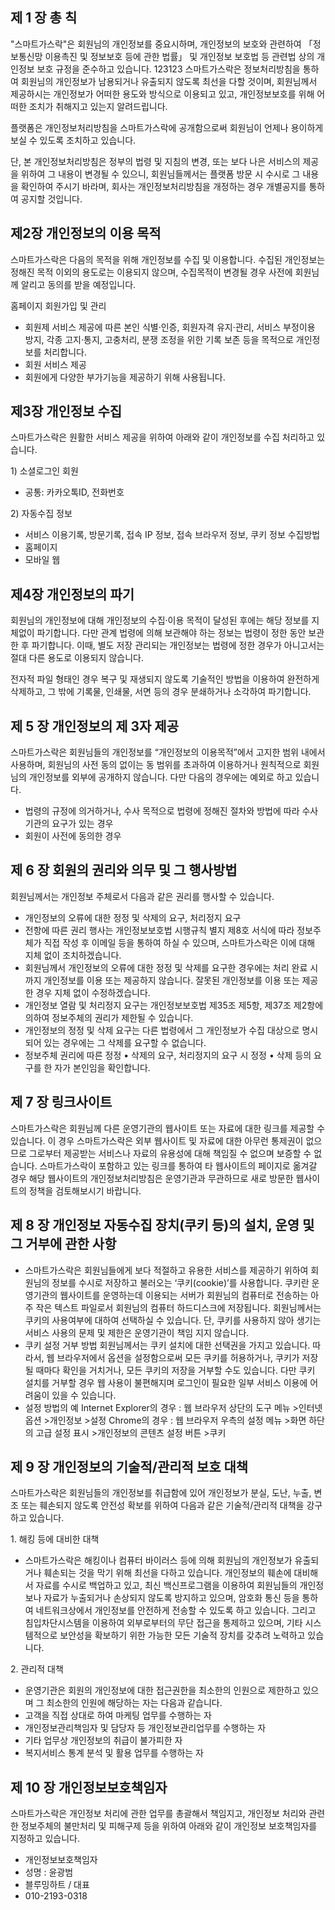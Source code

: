 제 1 장 총 칙
-------------

"스마트가스락"은 회원님의 개인정보를
중요시하며, 개인정보의 보호와 관련하여 「정보통신망 이용촉진 및 정보보호
등에 관한 법률」 및 개인정보 보호법 등 관련법 상의 개인정보 보호 규정을
준수하고 있습니다.
123123
스마트가스락은 정보처리방침을 통하여 회원님의 개인정보가 남용되거나 유출되지
않도록 최선을 다할 것이며, 회원님께서 제공하시는 개인정보가 어떠한
용도와 방식으로 이용되고 있고, 개인정보보호를 위해 어떠한 조치가
취해지고 있는지 알려드립니다.

플랫폼은 개인정보처리방침을 스마트가스락에 공개함으로써 회원님이 언제나
용이하게 보실 수 있도록 조치하고 있습니다.

단, 본 개인정보처리방침은 정부의 법령 및 지침의 변경, 또는 보다 나은
서비스의 제공을 위하여 그 내용이 변경될 수 있으니, 회원님들께서는 플랫폼
방문 시 수시로 그 내용을 확인하여 주시기 바라며, 회사는
개인정보처리방침을 개정하는 경우 개별공지를 통하여 공지할 것입니다.


제2장 개인정보의 이용 목적
--------------------------

스마트가스락은 다음의 목적을 위해 개인정보를 수집 및 이용합니다. 수집된
개인정보는 정해진 목적 이외의 용도로는 이용되지 않으며, 수집목적이
변경될 경우 사전에 회원님께 알리고 동의를 받을 예정입니다.


홈페이지 회원가입 및 관리

-   회원제 서비스 제공에 따른 본인 식별·인증, 회원자격 유지·관리, 서비스
    부정이용 방지, 각종 고지·통지, 고충처리, 분쟁 조정을 위한 기록 보존
    등을 목적으로 개인정보를 처리합니다.
-   회원 서비스 제공
-   회원에게 다양한 부가기능을 제공하기 위해 사용됩니다.


제3장 개인정보 수집
-------------------

스마트가스락은 원활한 서비스 제공을 위하여 아래와 같이 개인정보를 수집
처리하고 있습니다.

​1) 소셜로그인 회원

-   공통: 카카오톡ID, 전화번호

​2) 자동수집 정보

-   서비스 이용기록, 방문기록, 접속 IP 정보, 접속 브라우저 정보, 쿠키
    정보 수집방법
-   홈페이지
-   모바일 웹


제4장 개인정보의 파기
---------------------

회원님의 개인정보에 대해 개인정보의 수집·이용 목적이 달성된 후에는 해당
정보를 지체없이 파기합니다. 다만 관계 법령에 의해 보관해야 하는 정보는
법령이 정한 동안 보관한 후 파기합니다. 이때, 별도 저장 관리되는
개인정보는 법령에 정한 경우가 아니고서는 절대 다른 용도로 이용되지
않습니다.

전자적 파일 형태인 경우 복구 및 재생되지 않도록 기술적인 방법을 이용하여
완전하게 삭제하고, 그 밖에 기록물, 인쇄물, 서면 등의 경우 분쇄하거나
소각하여 파기합니다.


제 5 장 개인정보의 제 3자 제공
------------------------------

스마트가스락은 회원님들의 개인정보를 “개인정보의 이용목적”에서 고지한 범위
내에서 사용하며, 회원님의 사전 동의 없이는 동 범위를 초과하여 이용하거나
원칙적으로 회원님의 개인정보를 외부에 공개하지 않습니다. 다만 다음의
경우에는 예외로 하고 있습니다.

-   법령의 규정에 의거하거나, 수사 목적으로 법령에 정해진 절차와 방법에
    따라 수사기관의 요구가 있는 경우
-   회원이 사전에 동의한 경우


제 6 장 회원의 권리와 의무 및 그 행사방법
-----------------------------------------

회원님께서는 개인정보 주체로서 다음과 같은 권리를 행사할 수 있습니다.

-   개인정보의 오류에 대한 정정 및 삭제의 요구, 처리정지 요구
-   전항에 따른 권리 행사는 개인정보보호법 시행규칙 별지 제8호 서식에
    따라 정보주체가 직접 작성 후 이메일 등을 통하여 하실 수 있으며,
    스마트가스락은 이에 대해 지체 없이 조치하겠습니다.
-   회원님께서 개인정보의 오류에 대한 정정 및 삭제를 요구한 경우에는
    처리 완료 시까지 개인정보를 이용 또는 제공하지 않습니다. 잘못된
    개인정보를 이용 또는 제공한 경우 지체 없이 수정하겠습니다.
-   개인정보 열람 및 처리정지 요구는 개인정보보호법 제35조 제5항, 제37조
    제2항에 의하여 정보주체의 권리가 제한될 수 있습니다.
-   개인정보의 정정 및 삭제 요구는 다른 법령에서 그 개인정보가 수집
    대상으로 명시되어 있는 경우에는 그 삭제를 요구할 수 없습니다.
-   정보주체 권리에 따른 정정 • 삭제의 요구, 처리정지의 요구 시 정정 •
    삭제 등의 요구를 한 자가 본인임을 확인합니다.


제 7 장 링크사이트
------------------

스마트가스락은 회원님께 다른 운영기관의 웹사이트 또는 자료에 대한 링크를
제공할 수 있습니다. 이 경우 스마트가스락은 외부 웹사이트 및 자료에 대한
아무런 통제권이 없으므로 그로부터 제공받는 서비스나 자료의 유용성에 대해
책임질 수 없으며 보증할 수 없습니다. 스마트가스락이 포함하고 있는 링크를
통하여 타 웹사이트의 페이지로 옮겨갈 경우 해당 웹사이트의
개인정보처리방침은 운영기관과 무관하므로 새로 방문한 웹사이트의 정책을
검토해보시기 바랍니다.


제 8 장 개인정보 자동수집 장치(쿠키 등)의 설치, 운영 및 그 거부에 관한 사항
---------------------------------------------------------------------------

-   스마트가스락은 회원님들에게 보다 적절하고 유용한 서비스를 제공하기
    위하여 회원님의 정보를 수시로 저장하고 불러오는 ‘쿠키(cookie)’를
    사용합니다. 쿠키란 운영기관의 웹사이트를 운영하는데 이용되는 서버가
    회원님의 컴퓨터로 전송하는 아주 작은 텍스트 파일로서 회원님의 컴퓨터
    하드디스크에 저장됩니다. 회원님께서는 쿠키의 사용여부에 대하여
    선택하실 수 있습니다. 단, 쿠키를 사용하지 않아 생기는 서비스 사용의
    문제 및 제한은 운영기관이 책임 지지 않습니다.
-   쿠키 설정 거부 방법 회원님께서는 쿠키 설치에 대한 선택권을 가지고
    있습니다. 따라서, 웹 브라우저에서 옵션을 설정함으로써 모든 쿠키를
    허용하거나, 쿠키가 저장될 때마다 확인을 거치거나, 모든 쿠키의 저장을
    거부할 수도 있습니다. 다만 쿠키 설치를 거부할 경우 웹 사용이
    불편해지며 로그인이 필요한 일부 서비스 이용에 어려움이 있을 수
    있습니다.
-   설정 방법의 예 Internet Explorer의 경우 : 웹 브라우저 상단의 도구
    메뉴 \>인터넷 옵션 \>개인정보 \>설정 Chrome의 경우 : 웹 브라우저
    우측의 설정 메뉴 \>화면 하단의 고급 설정 표시 \>개인정보의 콘텐츠
    설정 버튼 \>쿠키


제 9 장 개인정보의 기술적/관리적 보호 대책
------------------------------------------

스마트가스락은 회원님들의 개인정보를 취급함에 있어 개인정보가 분실, 도난,
누출, 변조 또는 훼손되지 않도록 안전성 확보를 위하여 다음과 같은
기술적/관리적 대책을 강구하고 있습니다.

​1. 해킹 등에 대비한 대책

-   스마트가스락은 해킹이나 컴퓨터 바이러스 등에 의해 회원님의 개인정보가
    유출되거나 훼손되는 것을 막기 위해 최선을 다하고 있습니다.
    개인정보의 훼손에 대비해서 자료를 수시로 백업하고 있고, 최신
    백신프로그램을 이용하여 회원님들의 개인정보나 자료가 누출되거나
    손상되지 않도록 방지하고 있으며, 암호화 통신 등을 통하여
    네트워크상에서 개인정보를 안전하게 전송할 수 있도록 하고 있습니다.
    그리고 침입차단시스템을 이용하여 외부로부터의 무단 접근을 통제하고
    있으며, 기타 시스템적으로 보안성을 확보하기 위한 가능한 모든 기술적
    장치를 갖추려 노력하고 있습니다.

​2. 관리적 대책

-   운영기관은 회원의 개인정보에 대한 접근권한을 최소한의 인원으로
    제한하고 있으며 그 최소한의 인원에 해당하는 자는 다음과 같습니다.
-   고객을 직접 상대로 하여 마케팅 업무를 수행하는 자
-   개인정보관리책임자 및 담당자 등 개인정보관리업무를 수행하는 자
-   기타 업무상 개인정보의 취급이 불가피한 자
-   복지서비스 통계 분석 및 활용 업무를 수행하는 자


제 10 장 개인정보보호책임자
---------------------------

스마트가스락은 개인정보 처리에 관한 업무를 총괄해서 책임지고, 개인정보
처리와 관련한 정보주체의 불만처리 및 피해구제 등을 위하여 아래와 같이
개인정보 보호책임자를 지정하고 있습니다.

-   개인정보보호책임자
-   성명 : 윤광범
-   블루밍하트 / 대표
-   010-2193-0318
